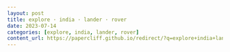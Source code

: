 ```yaml
---
layout: post
title: explore · india · lander · rover
date: 2023-07-14
categories: [explore, india, lander, rover]
content_url: https://papercliff.github.io/redirect/?q=explore+india+lander+rover&tbs=cdr:1,cd_min:7/13/2023,cd_max:7/15/2023
---
```

